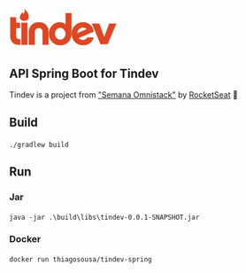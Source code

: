 # ![Tindev logo](src/docs/images/logo.svg)

## API Spring Boot for Tindev

Tindev is a project from ["Semana Omnistack"](https://rocketseat.com.br/week-8/inscricao) by [RocketSeat](https://rocketseat.com.br) :rocket:

## Build

`./gradlew build`

## Run

### Jar

`java -jar .\build\libs\tindev-0.0.1-SNAPSHOT.jar`

### Docker

`docker run thiagosousa/tindev-spring`
